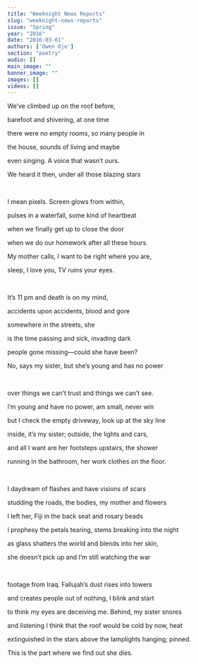 ```yaml
---
title: "Weeknight News Reports"
slug: "weeknight-news-reports"
issue: "Spring"
year: "2016"
date: "2016-03-01"
authors: ['Owen Ojo']
section: "poetry"
audio: []
main_image: ""
banner_image: ""
images: []
videos: []
---
```

We’ve climbed up on the roof before,

 barefoot and shivering, at one time

 there were no empty rooms, so many people in

 the house, sounds of living and maybe

 even singing. A voice that wasn’t ours.

 We heard it then, under all those blazing stars

  

 I mean pixels. Screen glows from within,

 pulses in a waterfall, some kind of heartbeat

 when we finally get up to close the door

 when we do our homework after all these hours.

 My mother calls, I want to be right where you are,

 sleep, I love you, TV ruins your eyes.

  

 It’s 11 pm and death is on my mind,

 accidents upon accidents, blood and gore

 somewhere in the streets, she

 is the time passing and sick, invading dark

 people gone missing—could she have been?

 No, says my sister, but she’s young and has no power

  

 over things we can’t trust and things we can’t see.

 I’m young and have no power, am small, never win

 but I check the empty driveway, look up at the sky line

 inside, it’s my sister; outside, the lights and cars,

 and all I want are her footsteps upstairs, the shower

 running in the bathroom, her work clothes on the floor.

  

 I daydream of flashes and have visions of scars

 studding the roads, the bodies, my mother and flowers

 I left her, Fiji in the back seat and rosary beads

 I prophesy the petals tearing, stems breaking into the night

 as glass shatters the world and blends into her skin,

 she doesn’t pick up and I’m still watching the war

  

 footage from Iraq. Fallujah’s dust rises into towers

 and creates people out of nothing, I blink and start

 to think my eyes are deceiving me. Behind, my sister snores

 and listening I think that the roof would be cold by now, heat

 extinguished in the stars above the lamplights hanging, pinned.

 This is the part where we find out she dies.

